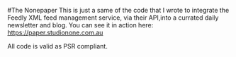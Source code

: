 #The Nonepaper
This is just a same of the code that I wrote to integrate the Feedly XML feed management service, via their API,into a currated daily newsletter and blog. You can see it in action here: https://paper.studionone.com.au

All code is valid as PSR compliant. 